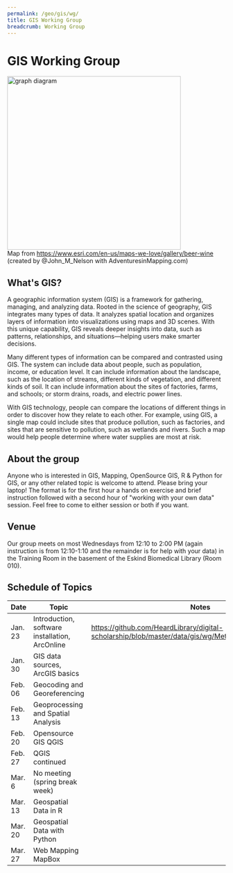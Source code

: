 ```yaml
---
permalink: /geo/gis/wg/
title: GIS Working Group
breadcrumb: Working Group
---
```


# GIS Working Group

<img src="https://adventuresinmapping.files.wordpress.com/2017/02/bivariateupdate.jpg" alt = "graph diagram" style="width:400px" /><br/>
Map from https://www.esri.com/en-us/maps-we-love/gallery/beer-wine (created by @John_M_Nelson with AdventuresinMapping.com)

## What's GIS?

A geographic information system (GIS) is a framework for gathering, managing, and analyzing data. Rooted in the science of geography, GIS integrates many types of data. It analyzes spatial location and organizes layers of information into visualizations using maps and 3D scenes. ​With this unique capability, GIS reveals deeper insights into data, such as patterns, relationships, and situations—helping users make smarter decisions.

Many different types of information can be compared and contrasted using GIS. The system can include data about people, such as population, income, or education level. It can include information about the landscape, such as the location of streams, different kinds of vegetation, and different kinds of soil. It can include information about the sites of factories, farms, and schools; or storm drains, roads, and electric power lines.

With GIS technology, people can compare the locations of different things in order to discover how they relate to each other. For example, using GIS, a single map could include sites that produce pollution, such as factories, and sites that are sensitive to pollution, such as wetlands and rivers. Such a map would help people determine where water supplies are most at risk.

## About the group

Anyone who is interested in GIS, Mapping, OpenSource GIS, R & Python for GIS, or any other related topic is welcome to attend.  Please bring your laptop!  The format is for the first hour a hands on exercise and brief instruction followed with a second hour of "working with your own data" session.  Feel free to come to either session or both if you want.

## Venue

Our group meets on most Wednesdays from 12:10 to 2:00 PM (again instruction is from 12:10-1:10 and the remainder is for help with your data) in the Training Room in the basement of the Eskind Biomedical Library (Room 010).  


## Schedule of Topics

| Date | Topic | Notes |
|------|-------|-------|
| Jan. 23| Introduction, software installation, ArcOnline  | <https://github.com/HeardLibrary/digital-scholarship/blob/master/data/gis/wg/Metro_Nashville_Schools.csv>
| Jan. 30 | GIS data sources, ArcGIS basics |   
| Feb. 06 | Geocoding and Georeferencing |  |
| Feb. 13 | Geoprocessing and Spatial Analysis |  
| Feb. 20 | Opensource GIS QGIS|  
| Feb. 27 | QGIS continued |  
| Mar. 6 | No meeting (spring break week)  
| Mar. 13 | Geospatial Data in R |  
| Mar. 20 | Geospatial Data with Python |  
| Mar. 27 |Web Mapping MapBox |  
